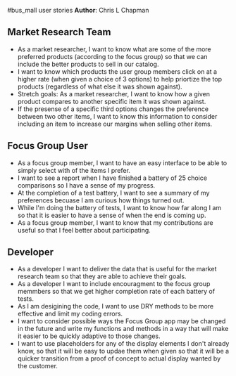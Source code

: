 #bus_mall user stories
**Author**: Chris L Chapman

## Market Research Team
- As a market researcher, I want to know what are some of the more preferred products (according to the focus group) so that we can include the better products to sell in our catalog. 
- I want to know which products the user group members click on at a higher rate (when given a choice of 3 options) to help priortize the top products (regardless of what else it was shown against). 
- Stretch goals: As a market researcher, I want to know how a given product compares to another specific item it was shown against. 
- If the presense of a specific third options changes the preference between two other items, I want to know this information to consider including an item to increase our margins when selling other items.

## Focus Group User
- As a focus group member, I want to have an easy interface to be able to simply select with of the items I prefer. 
- I want to see a report when I have finished a battery of 25 choice comparisons so I have a sense of my progress. 
- At the completion of a test battery, I want to see a summary of my preferences becuase I am curious how things turned out. 
- While I'm doing the battery of tests, I want to know how far along I am so that it is easier to have a sense of when the end is coming up. 
- As a focus group member, I want to know that my contributions are useful so that I feel better about participating. 

## Developer
- As a developer I want to deliver the data that is useful for the market research team so that they are able to achieve their goals. 
- As a developer I want to include encouragment to the focus group memmbers so that we get higher completion rate of each battery of tests. 
- As I am desigining the code, I want to use DRY methods to be more effective and limit my coding errors. 
- I want to consider possible ways the Focus Group app may be changed in the future and write my functions and methods in a way that will make it easier to be quickly adaptive to those changes. 
- I want to use placeholders for any of the display elements I don't already know, so that it will be easy to updae them when given so that it will be a quicker transition from a proof of concept to actual display wanted by the customer. 
